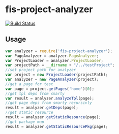 fis-project-analyzer
=================

[![Build Status](https://travis-ci.org/hefangshi/fis-project-analyzer.svg?branch=master)](https://travis-ci.org/hefangshi/fis-project-analyzer)

## Usage
```javascript
var analyzer = require('fis-project-analyzer');
var PageAnalyzer = analyzer.PageAnalyzer;
var ProjectLoader = analyzer.ProjectLoader;
var projectPath = __dirname + "/../testProject";
//set project path for analyzer
var project = new ProjectLoader(projectPath);
var analyzer = new PageAnalyzer(project);
//get a page for test
var page = project.getPages('home')[0];
//get tpl deps from smarty
var result = analyzer.analyzeTpl(page);
//get page deps from smarty recursivly
result = analyzer.getDeps(page);
//get static resource
result = analyzer.getStaticResource(page);
//get package map
result = analyzer.getStaticResourcePkg(page);
```